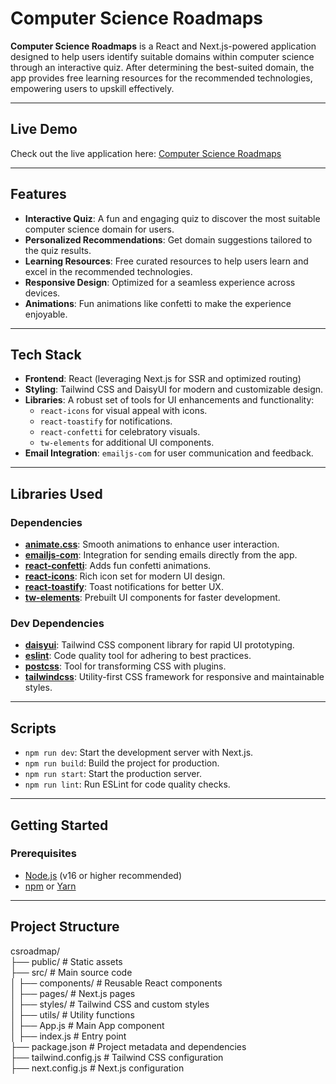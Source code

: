 # Computer Science Roadmaps

**Computer Science Roadmaps** is a React and Next.js-powered application designed to help users identify suitable domains within computer science through an interactive quiz. After determining the best-suited domain, the app provides free learning resources for the recommended technologies, empowering users to upskill effectively.

---

## Live Demo

Check out the live application here: [Computer Science Roadmaps](https://computer-science-roadmaps.vercel.app/)

---

## Features

- **Interactive Quiz**: A fun and engaging quiz to discover the most suitable computer science domain for users.
- **Personalized Recommendations**: Get domain suggestions tailored to the quiz results.
- **Learning Resources**: Free curated resources to help users learn and excel in the recommended technologies.
- **Responsive Design**: Optimized for a seamless experience across devices.
- **Animations**: Fun animations like confetti to make the experience enjoyable.

---

## Tech Stack

- **Frontend**: React (leveraging Next.js for SSR and optimized routing)
- **Styling**: Tailwind CSS and DaisyUI for modern and customizable design.
- **Libraries**: A robust set of tools for UI enhancements and functionality:
  - `react-icons` for visual appeal with icons.
  - `react-toastify` for notifications.
  - `react-confetti` for celebratory visuals.
  - `tw-elements` for additional UI components.
- **Email Integration**: `emailjs-com` for user communication and feedback.

---

## Libraries Used

### Dependencies

- **[animate.css](https://animate.style/)**: Smooth animations to enhance user interaction.
- **[emailjs-com](https://www.emailjs.com/)**: Integration for sending emails directly from the app.
- **[react-confetti](https://www.npmjs.com/package/react-confetti)**: Adds fun confetti animations.
- **[react-icons](https://react-icons.github.io/react-icons/)**: Rich icon set for modern UI design.
- **[react-toastify](https://react-hot-toast.com/)**: Toast notifications for better UX.
- **[tw-elements](https://tailwind-elements.com/)**: Prebuilt UI components for faster development.

### Dev Dependencies

- **[daisyui](https://daisyui.com/)**: Tailwind CSS component library for rapid UI prototyping.
- **[eslint](https://eslint.org/)**: Code quality tool for adhering to best practices.
- **[postcss](https://postcss.org/)**: Tool for transforming CSS with plugins.
- **[tailwindcss](https://tailwindcss.com/)**: Utility-first CSS framework for responsive and maintainable styles.

---

## Scripts

- `npm run dev`: Start the development server with Next.js.
- `npm run build`: Build the project for production.
- `npm run start`: Start the production server.
- `npm run lint`: Run ESLint for code quality checks.

---

## Getting Started

### Prerequisites

- [Node.js](https://nodejs.org/) (v16 or higher recommended)
- [npm](https://www.npmjs.com/) or [Yarn](https://yarnpkg.com/)

---

## Project Structure

csroadmap/<br>
├── public/ # Static assets<br>
├── src/ # Main source code<br>
│ ├── components/ # Reusable React components<br>
│ ├── pages/ # Next.js pages<br>
│ ├── styles/ # Tailwind CSS and custom styles<br>
│ ├── utils/ # Utility functions<br>
│ ├── App.js # Main App component<br>
│ ├── index.js # Entry point<br>
├── package.json # Project metadata and dependencies<br>
├── tailwind.config.js # Tailwind CSS configuration<br>
├── next.config.js # Next.js configuration<br>
